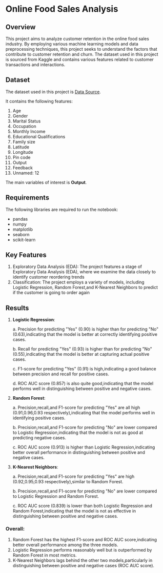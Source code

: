 # Online Food Sales Analysis

## Overview

This project aims to analyze customer retention in the online food sales industry. By employing various machine learning models and data preprocessing techniques, this project seeks to understand the factors that contribute to customer retention and churn. The dataset used in this project is sourced from Kaggle and contains various features related to customer transactions and interactions.

## Dataset

The dataset used in this project is [Data Source](https://www.kaggle.com/datasets/sudarshan24byte/online-food-dataset/data).

It contains the following features: 

1. Age
2. Gender
3. Marital Status
4. Occupation
5. Monthly Income
6. Educational Qualifications
7. Family size
8. Latitude
9. Longitude
10. Pin code
11. Output
12. Feedback
13. Unnamed: 12

The main variables of interest is **Output**.

## Requirements

The following libraries are required to run the notebook:

- pandas
- numpy
- matplotlib
- seaborn
- scikit-learn

## Key Features

1. Exploratory Data Analysis (EDA): The project features a stage of Exploratory Data Analysis (EDA), where we examine the data closely to identify customer reordering trends 
2. Classification: The project employs a variety of models, including Logistic Regression, Random Forest,and K-Nearest Neighbors to predict if the customer is going to order again

## Results

1. **Logistic Regression**:

   a. Precision for predicting "Yes" (0.90) is higher than for predicting "No" (0.63),indicating that the model is better at correctly identifying positive cases.
   
   b. Recall for predicting "Yes" (0.93) is higher than for predicting "No" (0.55),indicating that the model is better at capturing actual positive cases.
   
   c. F1-score for predicting "Yes" (0.91) is high,indicating a good balance between precision and recall for positive cases.
   
   d. ROC AUC score (0.857) is also quite good,indicating that the model performs well in distinguishing between positive and negative cases.

3. **Random Forest**:
   
   a. Precision,recall,and F1-score for predicting "Yes" are all high (0.91,0.96,0.93 respectively),indicating that the model performs well in identifying positive cases.
   
   b. Precision,recall,and F1-score for predicting "No" are lower compared to Logistic Regression,indicating that the model is not as good at predicting negative cases.
   
   c. ROC AUC score (0.913) is higher than Logistic Regression,indicating better overall performance in distinguishing between positive and negative cases.

5. **K-Nearest Neighbors**:
   
   a. Precision,recall,and F1-score for predicting "Yes" are high (0.92,0.95,0.93 respectively),similar to Random Forest.
   
   b. Precision,recall,and F1-score for predicting "No" are lower compared to Logistic Regression and Random Forest.
   
   c. ROC AUC score (0.839) is lower than both Logistic Regression and Random Forest,indicating that the model is not as effective in distinguishing between positive and negative cases.

### Overall:

1. Random Forest has the highest F1-score and ROC AUC score,indicating better overall performance among the three models.
2. Logistic Regression performs reasonably well but is outperformed by Random Forest in most metrics.
3. K-Nearest Neighbors lags behind the other two models,particularly in distinguishing between positive and negative cases (ROC AUC score).

